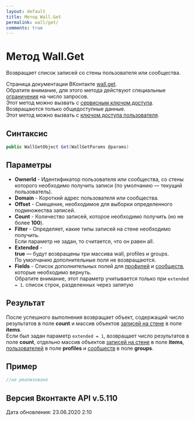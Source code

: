 ```yaml
---
layout: default
title: Метод Wall.Get
permalink: wall/get/
comments: true
---
```

# Метод Wall.Get
Возвращает список записей со стены пользователя или сообщества.

Страница документации ВКонтакте [wall.get](https://vk.com/dev/wall.get).  
Обратите внимание, для этого метода действуют специальные [ограничения](https://vk.com/dev/data_limits) на число запросов.  
Этот метод можно вызвать с [сервисным ключом доступа](https://vk.com/dev/access_token?f=3.%20%D0%A1%D0%B5%D1%80%D0%B2%D0%B8%D1%81%D0%BD%D1%8B%D0%B9%20%D0%BA%D0%BB%D1%8E%D1%87%20%D0%B4%D0%BE%D1%81%D1%82%D1%83%D0%BF%D0%B0). Возвращаются только общедоступные данные.  
Этот метод можно вызвать с [ключом доступа пользователя](https://vk.com/dev/access_token).  

## Синтаксис
``` csharp
public WallGetObject Get(WallGetParams @params)
```

## Параметры
+ **OwnerId** - Идентификатор пользователя или сообщества, со стены которого необходимо получить записи (по умолчанию — текущий пользователь).
+ **Domain** - Короткий адрес пользователя или сообщества.   
+ **Offset** - Смещение, необходимое для выборки определенного подмножества записей.
+ **Count** - Количество записей, которое необходимо получить (но не более **100**).
+ **Filter** - Определяет, какие типы записей на стене необходимо получить.   
Если параметр не задан, то считается, что он равен all.
+ **Extended** -   
**true** — будут возвращены три массива wall, profiles и groups.   
По умолчанию дополнительные поля не возвращаются.  
+ **Fields** - Список дополнительных полей для [профилей](https://vk.com/dev/objects/user) и [сообществ](https://vk.com/dev/objects/group), которые необходимо вернуть.  
Обратите внимание, этот параметр учитывается только при `extended = 1`. список строк, разделенных через запятую

## Результат
После успешного выполнения возвращает объект, содержащий число результатов в поле **count** и массив объектов [записей на стене](https://vk.com/dev/objects/post) в поле **items**.  
Если был задан параметр `extended = 1`, возвращает число результатов в поле **count**, отдельно массив объектов [записей на стене](https://vk.com/dev/objects/post) в поле **items**, [пользователей](https://vk.com/dev/objects/user) в поле **profiles** и [сообществ](https://vk.com/dev/objects/group) в поле **groups**.

## Пример
``` csharp
//не реализовано
```

## Версия Вконтакте API v.5.110
Дата обновления: 23.06.2020 2:10
